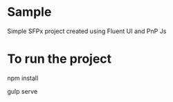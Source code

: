 # Sample
Simple SFPx project created using Fluent UI and PnP  Js

# To run the project
npm install

gulp serve
